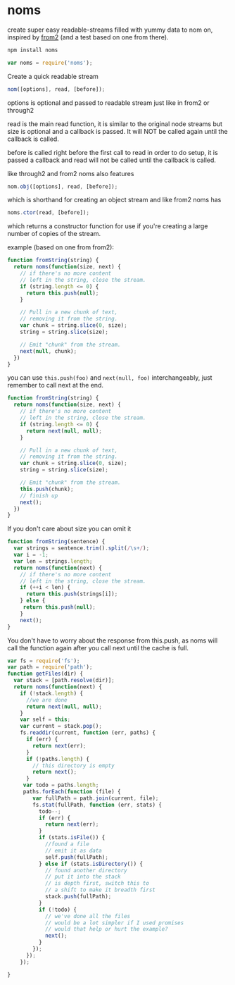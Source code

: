 noms
====

create super easy readable-streams filled with yummy data to nom on, inspired by [from2](https://github.com/hughsk/from2) (and a test based on one from there).

```bash
npm install noms
```

```js
var noms = require('noms');
```

Create a quick readable stream

```js
nom([options], read, [before]);
```

options is optional and passed to readable stream just like in from2 or through2

read is the main read function, it is similar to the original node streams but size is optional and a callback is passed.  It will NOT be called again until the callback is called.

before is called right before the first call to read in order to do setup, it is passed a callback and read will not be called until the callback is called.

like through2 and from2 noms also features

```js
nom.obj([options], read, [before]);
```

which is shorthand for creating an object stream and like from2 noms has

```js
noms.ctor(read, [before]);
```

which returns a constructor function for use if you're creating a large number of copies of the stream.

example (based on one from from2):

```js
function fromString(string) {
  return noms(function(size, next) {
    // if there's no more content
    // left in the string, close the stream.
    if (string.length <= 0) {
      return this.push(null);
    }

    // Pull in a new chunk of text,
    // removing it from the string.
    var chunk = string.slice(0, size);
    string = string.slice(size);

    // Emit "chunk" from the stream.
    next(null, chunk);
  })
}
```

you can use `this.push(foo)` and `next(null, foo)` interchangeably, just remember to call next at the end.

```js
function fromString(string) {
  return noms(function(size, next) {
    // if there's no more content
    // left in the string, close the stream.
    if (string.length <= 0) {
      return next(null, null);
    }

    // Pull in a new chunk of text,
    // removing it from the string.
    var chunk = string.slice(0, size);
    string = string.slice(size);

    // Emit "chunk" from the stream.
    this.push(chunk);
    // finish up
    next();
  })
}
```

If you don't care about size you can omit it

```js
function fromString(sentence) {
  var strings = sentence.trim().split(/\s+/);
  var i = -1;
  var len = strings.length;
  return noms(function(next) {
    // if there's no more content
    // left in the string, close the stream.
    if (++i < len) {
      return this.push(strings[i]);
    } else {
     return this.push(null);
    }
    next();
}
```

You don't have to worry about the response from this.push, as noms will call the function again after you call next until the cache is full.

```js
var fs = require('fs');
var path = require('path');
function getFiles(dir) {
  var stack = [path.resolve(dir)];
  return noms(function(next) {
    if (!stack.length) {
      //we are done
      return next(null, null);
    }
    var self = this;
    var current = stack.pop();
    fs.readdir(current, function (err, paths) {
      if (err) {
        return next(err);
      }
      if (!paths.length) {
        // this directory is empty
        return next();
      }
     var todo = paths.length;
     paths.forEach(function (file) {
        var fullPath = path.join(current, file);
        fs.stat(fullPath, function (err, stats) {
          todo--;
          if (err) {
            return next(err);
          }
          if (stats.isFile()) {
            //found a file
            // emit it as data
            self.push(fullPath);
          } else if (stats.isDirectory()) {
            // found another directory
            // put it into the stack
            // is depth first, switch this to
            // a shift to make it breadth first
            stack.push(fullPath);
          }
          if (!todo) {
            // we've done all the files
            // would be a lot simpler if I used promises
            // would that help or hurt the example?
            next();
          }
        });
      });
    });

}
```